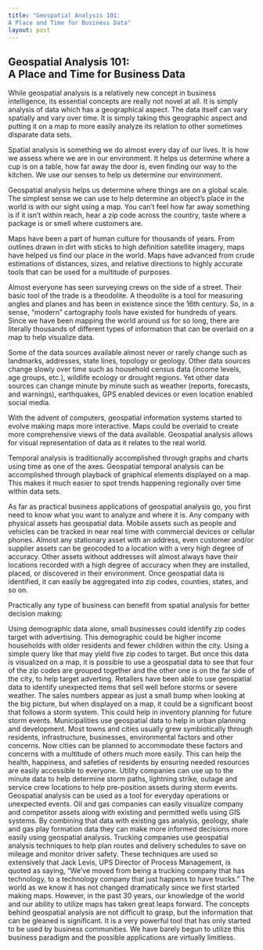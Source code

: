 ```yaml
---
title: "Geospatial Analysis 101: 
A Place and Time for Business Data"
layout: post
---
```

## Geospatial Analysis 101: <br />A Place and Time for Business Data

While geospatial analysis is a relatively new concept in business intelligence, its essential concepts are really not novel at all. It is simply analysis of data which has a geographical aspect. The data itself can vary spatially and vary over time. It is simply taking this geographic aspect and putting it on a map to more easily analyze its relation to other sometimes disparate data sets.

Spatial analysis is something we do almost every day of our lives. It is how we assess where we are in our environment. It helps us determine where a cup is on a table, how far away the door is, even finding our way to the kitchen. We use our senses to help us determine our environment.

Geospatial analysis helps us determine where things are on a global scale. The simplest sense we can use to help determine an object’s place in the world is with our sight using a map. You can’t feel how far away something is if it isn’t within reach, hear a zip code across the country, taste where a package is or smell where customers are.

Maps have been a part of human culture for thousands of years. From outlines drawn in dirt with sticks to high definition satellite imagery, maps have helped us find our place in the world. Maps have advanced from crude estimations of distances, sizes, and relative directions to highly accurate tools that can be used for a multitude of purposes.

Almost everyone has seen surveying crews on the side of a street. Their basic tool of the trade is a theodolite. A theodolite is a tool for measuring angles and planes and has been in existence since the 16th century. So, in a sense, “modern” cartography tools have existed for hundreds of years. Since we have been mapping the world around us for so long, there are literally thousands of different types of information that can be overlaid on a map to help visualize data.

Some of the data sources available almost never or rarely change such as landmarks, addresses, state lines, topology or geology. Other data sources change slowly over time such as household census data (income levels, age groups, etc.), wildlife ecology or drought regions. Yet other data sources can change minute by minute such as weather (reports, forecasts, and warnings), earthquakes, GPS enabled devices or even location enabled social media.

With the advent of computers, geospatial information systems started to evolve making maps more interactive. Maps could be overlaid to create more comprehensive views of the data available. Geospatial analysis allows for visual representation of data as it relates to the real world.

Temporal analysis is traditionally accomplished through graphs and charts using time as one of the axes. Geospatial temporal analysis can be accomplished through playback of graphical elements displayed on a map. This makes it much easier to spot trends happening regionally over time within data sets.

As far as practical business applications of geospatial analysis go, you first need to know what you want to analyze and where it is. Any company with physical assets has geospatial data. Mobile assets such as people and vehicles can be tracked in near real time with commercial devices or cellular phones. Almost any stationary asset with an address, even customer and/or supplier assets can be geocoded to a location with a very high degree of accuracy. Other assets without addresses will almost always have their locations recorded with a high degree of accuracy when they are installed, placed, or discovered in their environment. Once geospatial data is identified, it can easily be aggregated into zip codes, counties, states, and so on.

Practically any type of business can benefit from spatial analysis for better decision making:

Using demographic data alone, small businesses could identify zip codes target with advertising. This demographic could be higher income households with older residents and fewer children within the city. Using a simple query like that may yield five zip codes to target. But once this data is visualized on a map, it is possible to use a geospatial data to see that four of the zip codes are grouped together and the other one is on the far side of the city, to help target adverting.
Retailers have been able to use geospatial data to identify unexpected items that sell well before storms or severe weather. The sales numbers appear as just a small bump when looking at the big picture, but when displayed on a map, it could be a significant boost that follows a storm system. This could help in inventory planning for future storm events.
Municipalities use geospatial data to help in urban planning and development. Most towns and cities usually grew symbiotically through residents, infrastructure, businesses, environmental factors and other concerns. Now cities can be planned to accommodate these factors and concerns with a multitude of others much more easily. This can help the health, happiness, and safeties of residents by ensuring needed resources are easily accessible to everyone.
Utility companies can use up to the minute data to help determine storm paths, lightning strike, outage and service crew locations to help pre-position assets during storm events. Geospatial analysis can be used as a tool for everyday operations or unexpected events.
Oil and gas companies can easily visualize company and competitor assets along with existing and permitted wells using GIS systems. By combining that data with existing gas analysis, geology, shale and gas play formation data they can make more informed decisions more easily using geospatial analysis.
Trucking companies use geospatial analysis techniques to help plan routes and delivery schedules to save on mileage and monitor driver safety. These techniques are used so extensively that Jack Levis, UPS Director of Process Management, is quoted as saying, “We’ve moved from being a trucking company that has technology, to a technology company that just happens to have trucks.”
The world as we know it has not changed dramatically since we first started making maps. However, in the past 30 years, our knowledge of the world and our ability to utilize maps has taken great leaps forward. The concepts behind geospatial analysis are not difficult to grasp, but the information that can be gleaned is significant. It is a very powerful tool that has only started to be used by business communities. We have barely begun to utilize this business paradigm and the possible applications are virtually limitless.
